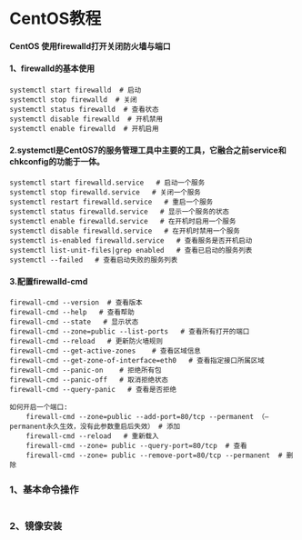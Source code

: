 # CentOS教程
#### CentOS 使用firewalld打开关闭防火墙与端口
#### 1、firewalld的基本使用
```shell
systemctl start firewalld  # 启动 
systemctl stop firewalld  # 关闭
systemctl status firewalld  # 查看状态
systemctl disable firewalld  # 开机禁用 
systemctl enable firewalld  # 开机启用 
```


#### 2.systemctl是CentOS7的服务管理工具中主要的工具，它融合之前service和chkconfig的功能于一体。
```shell
systemctl start firewalld.service   # 启动一个服务
systemctl stop firewalld.service   # 关闭一个服务
systemctl restart firewalld.service   # 重启一个服务
systemctl status firewalld.service   # 显示一个服务的状态
systemctl enable firewalld.service   # 在开机时启用一个服务
systemctl disable firewalld.service   # 在开机时禁用一个服务
systemctl is-enabled firewalld.service   # 查看服务是否开机启动
systemctl list-unit-files|grep enabled   # 查看已启动的服务列表
systemctl --failed   # 查看启动失败的服务列表
```

#### 3.配置firewalld-cmd
```shell
firewall-cmd --version  # 查看版本
firewall-cmd --help   # 查看帮助
firewall-cmd --state   # 显示状态
firewall-cmd --zone=public --list-ports   # 查看所有打开的端口
firewall-cmd --reload   # 更新防火墙规则
firewall-cmd --get-active-zones    # 查看区域信息
firewall-cmd --get-zone-of-interface=eth0   # 查看指定接口所属区域
firewall-cmd --panic-on    # 拒绝所有包
firewall-cmd --panic-off   # 取消拒绝状态
firewall-cmd --query-panic   # 查看是否拒绝

如何开启一个端口:
    firewall-cmd --zone=public --add-port=80/tcp --permanent （–permanent永久生效，没有此参数重启后失效） # 添加
    firewall-cmd --reload   # 重新载入 
    firewall-cmd --zone= public --query-port=80/tcp  # 查看
    firewall-cmd --zone= public --remove-port=80/tcp --permanent  # 删除
```

### 1、基本命令操作
```shell

```

### 2、镜像安装
